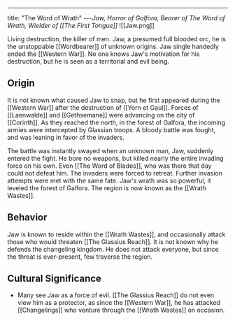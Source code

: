 ---
title: "The Word of Wrath"
---*Jaw, Horror of Galfora, Bearer of The Word of Wrath, Wielder of [[The First Tongue]]*
![[Jaw.png]]

Living destruction, the killer of men. Jaw, a presumed full blooded orc, he is the unstoppable [[Wordbearer]] of unknown origins. Jaw single handedly ended the [[Western War]]. No one knows Jaw's motivation for his destruction, but he is seen as a territorial and evil being.

## Origin
It is not known what caused Jaw to snap, but he first appeared during the [[Western War]] after the destruction of [[Yorn et Gaul]]. Forces of [[Laenwalde]] and [[Gethsemane]] were advancing on the city of [[Corinth]]. As they reached the north, in the forest of Galfora, the incoming armies were intercepted by Glassian troops. A bloody battle was fought, and was leaning in favor of the invaders. 

The battle was instantly swayed when an unknown man, Jaw, suddenly entered the fight. He bore no weapons, but killed nearly the entire invading force on his own. Even [[The Word of Blades]], who was there that day could not defeat him. The invaders were forced to retreat. Further invasion attempts were met with the same fate. Jaw's wrath was so powerful, it leveled the forest of Galfora. The region is now known as the [[Wrath Wastes]].

## Behavior
Jaw is known to reside within the [[Wrath Wastes]], and occasionally attack those who would threaten [[The Glassius Reach]]. It is not known why he defends the changeling kingdom. He does not attack everyone, but since the threat is ever-present, few traverse the region.

## Cultural Significance 
- Many see Jaw as a force of evil. [[The Glassius Reach]] do not even view him as a protector, as since the [[Western War]], he has attacked [[Changelings]] who venture through the [[Wrath Wastes]] on occasion.